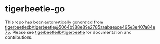 # tigerbeetle-go
This repo has been automatically generated from [tigerbeetledb/tigerbeetle@5064b988e89e2785aaabaeace495e3e407a84e75](https://github.com/tigerbeetledb/tigerbeetle/commit/5064b988e89e2785aaabaeace495e3e407a84e75). Please see [tigerbeetledb/tigerbeetle](https://github.com/tigerbeetledb/tigerbeetle) for documentation and contributions.
